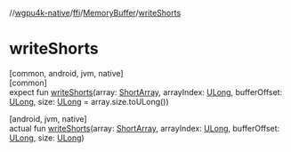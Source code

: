 //[wgpu4k-native](../../../index.md)/[ffi](../index.md)/[MemoryBuffer](index.md)/[writeShorts](write-shorts.md)

# writeShorts

[common, android, jvm, native]\
[common]\
expect fun [writeShorts](write-shorts.md)(array: [ShortArray](https://kotlinlang.org/api/core/kotlin-stdlib/kotlin/-short-array/index.html), arrayIndex: [ULong](https://kotlinlang.org/api/core/kotlin-stdlib/kotlin/-u-long/index.html), bufferOffset: [ULong](https://kotlinlang.org/api/core/kotlin-stdlib/kotlin/-u-long/index.html), size: [ULong](https://kotlinlang.org/api/core/kotlin-stdlib/kotlin/-u-long/index.html) = array.size.toULong())

[android, jvm, native]\
actual fun [writeShorts](write-shorts.md)(array: [ShortArray](https://kotlinlang.org/api/core/kotlin-stdlib/kotlin/-short-array/index.html), arrayIndex: [ULong](https://kotlinlang.org/api/core/kotlin-stdlib/kotlin/-u-long/index.html), bufferOffset: [ULong](https://kotlinlang.org/api/core/kotlin-stdlib/kotlin/-u-long/index.html), size: [ULong](https://kotlinlang.org/api/core/kotlin-stdlib/kotlin/-u-long/index.html))